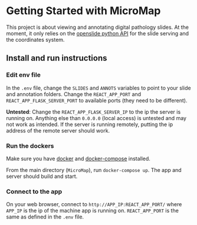 # Getting Started with MicroMap

This project is about viewing and annotating digital pathology slides. At the moment, it only relies on the [openslide python API](https://openslide.org/) for the slide serving and the coordinates system.

## Install and run instructions

### Edit env file

In the `.env` file, change the `SLIDES` and `ANNOTS` variables to point to your slide and annotation folders.
Change the `REACT_APP_PORT` and `REACT_APP_FLASK_SERVER_PORT` to available ports (they need to be different).

**Untested**: Change the `REACT_APP_FLASK_SERVER_IP` to the ip the server is running on.
Anything else than `0.0.0.0` (local access) is untested and may not work as intended.
If the server is running remotely, putting the ip address of the remote server should work.

### Run the dockers

Make sure you have [docker](https://docs.docker.com/get-docker/) and [docker-compose](https://docs.docker.com/compose/install/) installed. 

From the main directory (`MicroMap`), run `docker-compose up`. The app and server should build and start.


### Connect to the app

On your web browser, connect to `http://APP_IP:REACT_APP_PORT/` where `APP_IP` is the ip of the machine app is running on. `REACT_APP_PORT` is the same as defined in the `.env` file.
